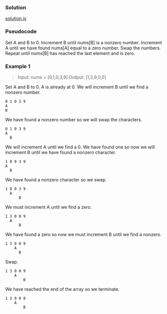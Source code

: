 ### Solution

[solution.js](solution.js)

### Pseudocode
Set A and B to 0. Increment B until nums[B] is a nonzero number. Increment A until we have found nums[A] equal to a zero number. Swap the numbers. Repeat until nums[B] has reached the last element and is zero.

### Example 1
> Input: nums = [0,1,0,3,9]
Output: [1,3,9,0,0]

Set A and B to 0. A is already at 0. We will increment B until we find a nonzero number.
```
0 1 0 3 9
A
B
```

We have found a nonzero number so we will swap the characters.
```
0 1 0 3 9
A
  B
```

We will increment A until we find a 0. We have found one so now we will increment B until we have found a nonzero character.
```
1 0 0 3 9
A
  B
```

We have found a nonzero character so we swap.
```
1 0 0 3 9
  A
      B
```

We must increment A until we find a zero.
```
1 3 0 0 9
  A
      B
```

We have found a zero so now we must increment B until we find a nonzero.
```
1 3 0 0 9
    A
      B
```

Swap.
```
1 3 0 0 9
    A
        B
```

We have reached the end of the array so we terminate.
```
1 3 9 0 0
    A
        B
```
